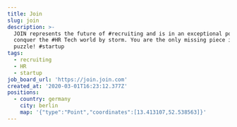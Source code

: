 ```yaml
---
title: Join
slug: join
description: >-
  JOIN represents the future of #recruiting and is in an exceptional position to
  conquer the #HR Tech world by storm. You are the only missing piece in the
  puzzle! #startup
tags:
  - recruiting
  - HR
  - startup
job_board_url: 'https://join.join.com'
created_at: '2020-03-01T16:23:12.377Z'
positions:
  - country: germany
    city: berlin
    map: '{"type":"Point","coordinates":[13.413107,52.538563]}'
---
```


